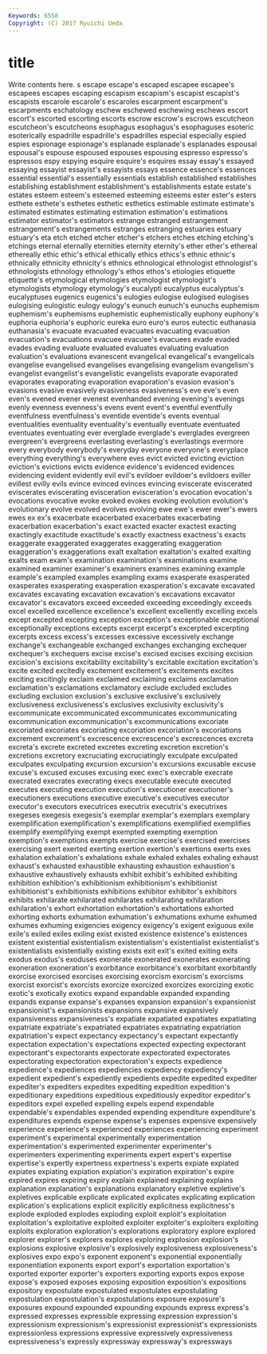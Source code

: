 ```yaml
---
Keywords: 6558 
Copyright: (C) 2017 Ryuichi Ueda
---
```


# title

Write contents here.
s escape escape's escaped escapee escapee's
escapees escapes escaping escapism escapism's escapist escapist's escapists escarole escarole's
escaroles escarpment escarpment's escarpments eschatology eschew eschewed eschewing eschews escort
escort's escorted escorting escorts escrow escrow's escrows escutcheon escutcheon's escutcheons
esophagus esophagus's esophaguses esoteric esoterically espadrille espadrille's espadrilles especial especially
espied espies espionage espionage's esplanade esplanade's esplanades espousal espousal's espouse
espoused espouses espousing espresso espresso's espressos espy espying esquire esquire's
esquires essay essay's essayed essaying essayist essayist's essayists essays essence
essence's essences essential essential's essentially essentials establish established establishes establishing
establishment establishment's establishments estate estate's estates esteem esteem's esteemed esteeming
esteems ester ester's esters esthete esthete's esthetes esthetic esthetics estimable
estimate estimate's estimated estimates estimating estimation estimation's estimations estimator estimator's
estimators estrange estranged estrangement estrangement's estrangements estranges estranging estuaries estuary
estuary's eta etch etched etcher etcher's etchers etches etching etching's
etchings eternal eternally eternities eternity eternity's ether ether's ethereal ethereally
ethic ethic's ethical ethically ethics ethics's ethnic ethnic's ethnically ethnicity
ethnicity's ethnics ethnological ethnologist ethnologist's ethnologists ethnology ethnology's ethos ethos's
etiologies etiquette etiquette's etymological etymologies etymologist etymologist's etymologists etymology etymology's
eucalypti eucalyptus eucalyptus's eucalyptuses eugenics eugenics's eulogies eulogise eulogised eulogises
eulogising eulogistic eulogy eulogy's eunuch eunuch's eunuchs euphemism euphemism's euphemisms
euphemistic euphemistically euphony euphony's euphoria euphoria's euphoric eureka euro euro's
euros eutectic euthanasia euthanasia's evacuate evacuated evacuates evacuating evacuation evacuation's
evacuations evacuee evacuee's evacuees evade evaded evades evading evaluate evaluated
evaluates evaluating evaluation evaluation's evaluations evanescent evangelical evangelical's evangelicals evangelise
evangelised evangelises evangelising evangelism evangelism's evangelist evangelist's evangelistic evangelists evaporate
evaporated evaporates evaporating evaporation evaporation's evasion evasion's evasions evasive evasively
evasiveness evasiveness's eve eve's even even's evened evener evenest evenhanded
evening evening's evenings evenly evenness evenness's evens event event's eventful
eventfully eventfulness eventfulness's eventide eventide's events eventual eventualities eventuality eventuality's
eventually eventuate eventuated eventuates eventuating ever everglade everglade's everglades evergreen
evergreen's evergreens everlasting everlasting's everlastings evermore every everybody everybody's everyday
everyone everyone's everyplace everything everything's everywhere eves evict evicted evicting
eviction eviction's evictions evicts evidence evidence's evidenced evidences evidencing evident
evidently evil evil's evildoer evildoer's evildoers eviller evillest evilly evils
evince evinced evinces evincing eviscerate eviscerated eviscerates eviscerating evisceration evisceration's
evocation evocation's evocations evocative evoke evoked evokes evoking evolution evolution's
evolutionary evolve evolved evolves evolving ewe ewe's ewer ewer's ewers
ewes ex ex's exacerbate exacerbated exacerbates exacerbating exacerbation exacerbation's exact
exacted exacter exactest exacting exactingly exactitude exactitude's exactly exactness exactness's
exacts exaggerate exaggerated exaggerates exaggerating exaggeration exaggeration's exaggerations exalt exaltation
exaltation's exalted exalting exalts exam exam's examination examination's examinations examine
examined examiner examiner's examiners examines examining example example's exampled examples
exampling exams exasperate exasperated exasperates exasperating exasperation exasperation's excavate excavated
excavates excavating excavation excavation's excavations excavator excavator's excavators exceed exceeded
exceeding exceedingly exceeds excel excelled excellence excellence's excellent excellently excelling
excels except excepted excepting exception exception's exceptionable exceptional exceptionally exceptions
excepts excerpt excerpt's excerpted excerpting excerpts excess excess's excesses excessive
excessively exchange exchange's exchangeable exchanged exchanges exchanging exchequer exchequer's exchequers
excise excise's excised excises excising excision excision's excisions excitability excitability's
excitable excitation excitation's excite excited excitedly excitement excitement's excitements excites
exciting excitingly exclaim exclaimed exclaiming exclaims exclamation exclamation's exclamations exclamatory
exclude excluded excludes excluding exclusion exclusion's exclusive exclusive's exclusively exclusiveness
exclusiveness's exclusives exclusivity exclusivity's excommunicate excommunicated excommunicates excommunicating excommunication excommunication's
excommunications excoriate excoriated excoriates excoriating excoriation excoriation's excoriations excrement excrement's
excrescence excrescence's excrescences excreta excreta's excrete excreted excretes excreting excretion
excretion's excretions excretory excruciating excruciatingly exculpate exculpated exculpates exculpating excursion
excursion's excursions excusable excuse excuse's excused excuses excusing exec exec's
execrable execrate execrated execrates execrating execs executable execute executed executes
executing execution execution's executioner executioner's executioners executions executive executive's executives
executor executor's executors executrices executrix executrix's executrixes exegeses exegesis exegesis's
exemplar exemplar's exemplars exemplary exemplification exemplification's exemplifications exemplified exemplifies exemplify
exemplifying exempt exempted exempting exemption exemption's exemptions exempts exercise exercise's
exercised exercises exercising exert exerted exerting exertion exertion's exertions exerts
exes exhalation exhalation's exhalations exhale exhaled exhales exhaling exhaust exhaust's
exhausted exhaustible exhausting exhaustion exhaustion's exhaustive exhaustively exhausts exhibit exhibit's
exhibited exhibiting exhibition exhibition's exhibitionism exhibitionism's exhibitionist exhibitionist's exhibitionists exhibitions
exhibitor exhibitor's exhibitors exhibits exhilarate exhilarated exhilarates exhilarating exhilaration exhilaration's
exhort exhortation exhortation's exhortations exhorted exhorting exhorts exhumation exhumation's exhumations
exhume exhumed exhumes exhuming exigencies exigency exigency's exigent exiguous exile
exile's exiled exiles exiling exist existed existence existence's existences existent
existential existentialism existentialism's existentialist existentialist's existentialists existentially existing exists exit
exit's exited exiting exits exodus exodus's exoduses exonerate exonerated exonerates
exonerating exoneration exoneration's exorbitance exorbitance's exorbitant exorbitantly exorcise exorcised exorcises
exorcising exorcism exorcism's exorcisms exorcist exorcist's exorcists exorcize exorcized exorcizes
exorcizing exotic exotic's exotically exotics expand expandable expanded expanding expands
expanse expanse's expanses expansion expansion's expansionist expansionist's expansionists expansions expansive
expansively expansiveness expansiveness's expatiate expatiated expatiates expatiating expatriate expatriate's expatriated
expatriates expatriating expatriation expatriation's expect expectancy expectancy's expectant expectantly expectation
expectation's expectations expected expecting expectorant expectorant's expectorants expectorate expectorated expectorates
expectorating expectoration expectoration's expects expedience expedience's expediences expediencies expediency expediency's
expedient expedient's expediently expedients expedite expedited expediter expediter's expediters expedites
expediting expedition expedition's expeditionary expeditions expeditious expeditiously expeditor expeditor's expeditors
expel expelled expelling expels expend expendable expendable's expendables expended expending
expenditure expenditure's expenditures expends expense expense's expenses expensive expensively experience
experience's experienced experiences experiencing experiment experiment's experimental experimentally experimentation experimentation's
experimented experimenter experimenter's experimenters experimenting experiments expert expert's expertise expertise's
expertly expertness expertness's experts expiate expiated expiates expiating expiation expiation's
expiration expiration's expire expired expires expiring expiry explain explained explaining
explains explanation explanation's explanations explanatory expletive expletive's expletives explicable explicate
explicated explicates explicating explication explication's explications explicit explicitly explicitness explicitness's
explode exploded explodes exploding exploit exploit's exploitation exploitation's exploitative exploited
exploiter exploiter's exploiters exploiting exploits exploration exploration's explorations exploratory explore
explored explorer explorer's explorers explores exploring explosion explosion's explosions explosive
explosive's explosively explosiveness explosiveness's explosives expo expo's exponent exponent's exponential
exponentially exponentiation exponents export export's exportation exportation's exported exporter exporter's
exporters exporting exports expos expose expose's exposed exposes exposing exposition
exposition's expositions expository expostulate expostulated expostulates expostulating expostulation expostulation's expostulations
exposure exposure's exposures expound expounded expounding expounds express express's expressed
expresses expressible expressing expression expression's expressionism expressionism's expressionist expressionist's expressionists
expressionless expressions expressive expressively expressiveness expressiveness's expressly expressway expressway's expressways
